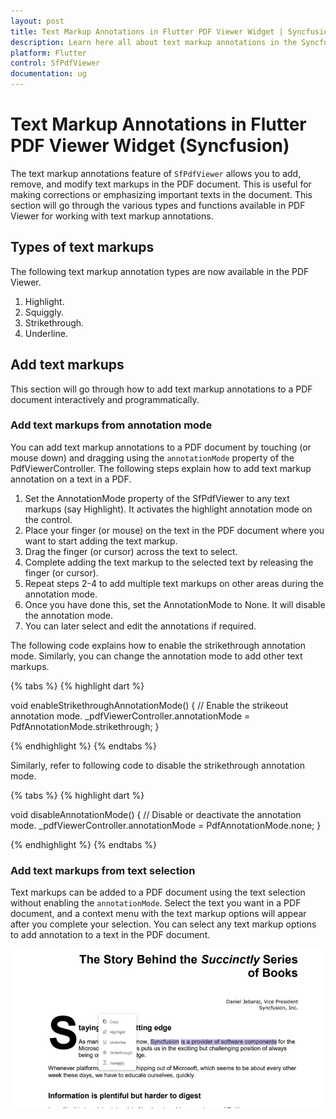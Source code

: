 ```yaml
---
layout: post
title: Text Markup Annotations in Flutter PDF Viewer Widget | Syncfusion
description: Learn here all about text markup annotations in the Syncfusion Flutter PDF Viewer (SfPdfViewer) widget and more.
platform: Flutter
control: SfPdfViewer
documentation: ug
---
```


# Text Markup Annotations in Flutter PDF Viewer Widget (Syncfusion)

The text markup annotations feature of `SfPdfViewer` allows you to add, remove, and modify text markups in the PDF document. This is useful for making corrections or emphasizing important texts in the document. This section will go through the various types and functions available in PDF Viewer for working with text markup annotations.

## Types of text markups

The following text markup annotation types are now available in the PDF Viewer.
1.	Highlight.
2.	Squiggly.
3.	Strikethrough.
4.	Underline.

## Add text markups

This section will go through how to add text markup annotations to a PDF document interactively and programmatically.

### Add text markups from annotation mode

You can add text markup annotations to a PDF document by touching (or mouse down) and dragging using the `annotationMode` property of the PdfViewerController. The following steps explain how to add text markup annotation on a text in a PDF.

1.	Set the AnnotationMode property of the SfPdfViewer to any text markups (say Highlight). It activates the highlight annotation mode on the control.
2.	Place your finger (or mouse) on the text in the PDF document where you want to start adding the text markup.
3.	Drag the finger (or cursor) across the text to select.
4.	Complete adding the text markup to the selected text by releasing the finger (or cursor).
5.	Repeat steps 2-4 to add multiple text markups on other areas during the annotation mode.
6.	Once you have done this, set the AnnotationMode to None. It will disable the annotation mode.
7.	You can later select and edit the annotations if required.

The following code explains how to enable the strikethrough annotation mode. Similarly, you can change the annotation mode to add other text markups.

{% tabs %}
{% highlight dart %}

void enableStrikethroughAnnotationMode() {
  // Enable the strikeout annotation mode.
  _pdfViewerController.annotationMode = PdfAnnotationMode.strikethrough;
}

{% endhighlight %}
{% endtabs %}

Similarly, refer to following code to disable the strikethrough annotation mode.

{% tabs %}
{% highlight dart %}

void disableAnnotationMode() {
  // Disable or deactivate the annotation mode.
  _pdfViewerController.annotationMode = PdfAnnotationMode.none;
}

{% endhighlight %}
{% endtabs %}

### Add text markups from text selection

Text markups can be added to a PDF document using the text selection without enabling the `annotationMode`. Select the text you want in a PDF document, and a context menu with the text markup options will appear after you complete your selection. You can select any text markup options to add annotation to a text in the PDF document.

![Text selection context menu in Flutter PDF Viewer.](images/annotations/flutter-pdf-viewer-text-selection-context-menu.png)

